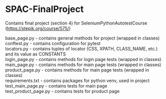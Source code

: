 # SPAC-FinalProject
Contains final project (section 4) for SeleniumPythonAutotestCourse  (https://stepik.org/course/575/)

base_page.py - contains general methods for project (wrapped in classes)<br/>
conftest.py - contains configuration for pytest<br/>
locators.py - contains tuples of locator (CSS, XPATH, CLASS_NAME, etc.) and its value as CONSTANTS<br/>
login_page.py - contains methods for login page tests (wrapped in classes)<br/>
main_page.py - contains methods for main page tests (wrapped in classes)<br/>
product_page.py - contains methods for main page tests (wrapped in classes)<br/>
requirements.txt - contains packages for python venv, used in project<br/>
test_main_page.py - contains tests for main page<br/>
test_product_page.py - contains tests for product page<br/>

